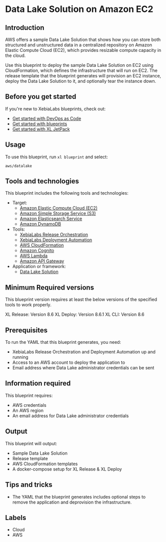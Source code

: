 # Data Lake Solution on Amazon EC2

## Introduction

AWS offers a sample Data Lake Solution that shows how you can store both structured and unstructured data in a centralized repository on Amazon Elastic Compute Cloud (EC2), which provides resizable compute capacity in the cloud.

Use this blueprint to deploy the sample Data Lake Solution on EC2 using CloudFormation, which defines the infrastructure that will run on EC2. The release template that the blueprint generates will provision an EC2 instance, deploy the Data Lake Solution to it, and optionally tear the instance down.

## Before you get started

If you're new to XebiaLabs blueprints, check out:

* [Get started with DevOps as Code](https://docs.xebialabs.com/xl-platform/concept/get-started-with-devops-as-code.html)
* [Get started with blueprints](https://docs.xebialabs.com/xl-platform/concept/get-started-with-blueprints.html)
* [Get started with XL JetPack](https://docs.xebialabs.com/xl-platform/concept/get-started-with-xl-jetpack.html)

## Usage

To use this blueprint, run `xl blueprint` and select:

    aws/datalake

## Tools and technologies

This blueprint includes the following tools and technologies:

* Target:
    * [Amazon Elastic Compute Cloud (EC2)](https://aws.amazon.com/ec2/)
    * [Amazon Simple Storage Service (S3)](https://aws.amazon.com/s3/)
    * [Amazon Elasticsearch Service](https://aws.amazon.com/elasticsearch-service/)
    * [Amazon DynamoDB](https://aws.amazon.com/dynamodb/)
* Tools:
    * [XebiaLabs Release Orchestration](https://xebialabs.com/products/xl-release/)
    * [XebiaLabs Deployment Automation](https://xebialabs.com/products/xl-deploy/)
    * [AWS CloudFormation](https://aws.amazon.com/cloudformation/)
    * [Amazon Cognito](https://aws.amazon.com/cognito/)
    * [AWS Lambda](https://aws.amazon.com/lambda/)
    * [Amazon API Gateway](https://aws.amazon.com/api-gateway/)
* Application or framework:
    * [Data Lake Solution](https://docs.aws.amazon.com/solutions/latest/data-lake-solution/overview.html)


## Minimum Required versions

This blueprint version requires at least the below versions of the specified tools to work properly.

XL Release: Version 8.6
XL Deploy: Version 8.6.1
XL CLI: Version 8.6

## Prerequisites

To run the YAML that this blueprint generates, you need:

* XebiaLabs Release Orchestration and Deployment Automation up and running
* Access to an AWS account to deploy the application to
* Email address where Data Lake administrator credentials can be sent

## Information required

This blueprint requires:

* AWS credentials
* An AWS region
* An email address for Data Lake administrator credentials

## Output

This blueprint will output:

* Sample Data Lake Solution
* Release template
* AWS CloudFormation templates
* A docker-compose setup for XL Release & XL Deploy

## Tips and tricks

* The YAML that the blueprint generates includes optional steps to remove the application and deprovision the infrastructure.

## Labels

* Cloud
* AWS
